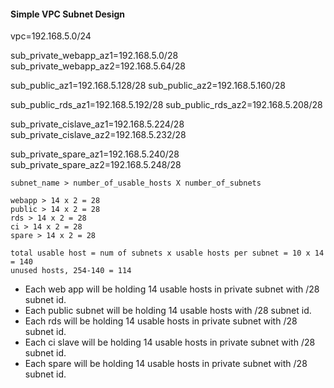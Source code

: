 #### Simple VPC Subnet Design ####

vpc=192.168.5.0/24


sub_private_webapp_az1=192.168.5.0/28
sub_private_webapp_az2=192.168.5.64/28

sub_public_az1=192.168.5.128/28
sub_public_az2=192.168.5.160/28

sub_public_rds_az1=192.168.5.192/28
sub_public_rds_az2=192.168.5.208/28

sub_private_cislave_az1=192.168.5.224/28
sub_private_cislave_az2=192.168.5.232/28

sub_private_spare_az1=192.168.5.240/28
sub_private_spare_az2=192.168.5.248/28

```
subnet_name > number_of_usable_hosts X number_of_subnets

webapp > 14 x 2 = 28
public > 14 x 2 = 28
rds > 14 x 2 = 28
ci > 14 x 2 = 28
spare > 14 x 2 = 28

total usable host = num of subnets x usable hosts per subnet = 10 x 14 = 140
unused hosts, 254-140 = 114
```

* Each web app will be holding 14 usable hosts in private subnet with /28 subnet id.
* Each public subnet will be holding 14 usable hosts with /28 subnet id.
* Each rds will be holding 14 usable hosts in private subnet with /28 subnet id.
* Each ci slave will be holding 14 usable hosts in private subnet with /28 subnet id.
* Each spare will be holding 14 usable hosts in private subnet with /28 subnet id.
